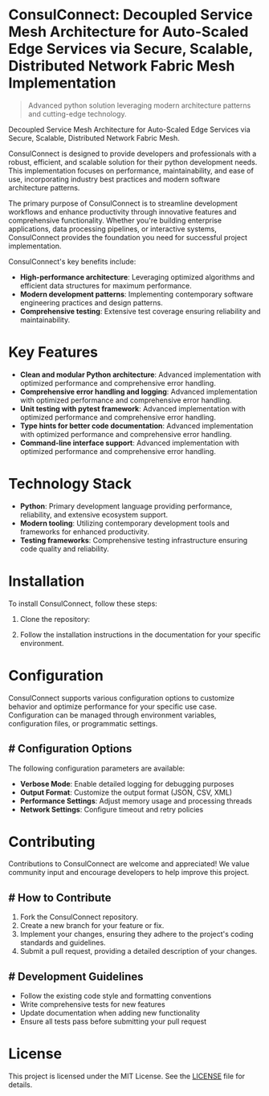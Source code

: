 <!-- fallback_ConsulConnect_20251015195416_79613 -->

# ConsulConnect: Decoupled Service Mesh Architecture for Auto-Scaled Edge Services via Secure, Scalable, Distributed Network Fabric Mesh Implementation
> Advanced python solution leveraging modern architecture patterns and cutting-edge technology.

Decoupled Service Mesh Architecture for Auto-Scaled Edge Services via Secure, Scalable, Distributed Network Fabric Mesh.

ConsulConnect is designed to provide developers and professionals with a robust, efficient, and scalable solution for their python development needs. This implementation focuses on performance, maintainability, and ease of use, incorporating industry best practices and modern software architecture patterns.

The primary purpose of ConsulConnect is to streamline development workflows and enhance productivity through innovative features and comprehensive functionality. Whether you're building enterprise applications, data processing pipelines, or interactive systems, ConsulConnect provides the foundation you need for successful project implementation.

ConsulConnect's key benefits include:

* **High-performance architecture**: Leveraging optimized algorithms and efficient data structures for maximum performance.
* **Modern development patterns**: Implementing contemporary software engineering practices and design patterns.
* **Comprehensive testing**: Extensive test coverage ensuring reliability and maintainability.

# Key Features

* **Clean and modular Python architecture**: Advanced implementation with optimized performance and comprehensive error handling.
* **Comprehensive error handling and logging**: Advanced implementation with optimized performance and comprehensive error handling.
* **Unit testing with pytest framework**: Advanced implementation with optimized performance and comprehensive error handling.
* **Type hints for better code documentation**: Advanced implementation with optimized performance and comprehensive error handling.
* **Command-line interface support**: Advanced implementation with optimized performance and comprehensive error handling.

# Technology Stack

* **Python**: Primary development language providing performance, reliability, and extensive ecosystem support.
* **Modern tooling**: Utilizing contemporary development tools and frameworks for enhanced productivity.
* **Testing frameworks**: Comprehensive testing infrastructure ensuring code quality and reliability.

# Installation

To install ConsulConnect, follow these steps:

1. Clone the repository:


2. Follow the installation instructions in the documentation for your specific environment.

# Configuration

ConsulConnect supports various configuration options to customize behavior and optimize performance for your specific use case. Configuration can be managed through environment variables, configuration files, or programmatic settings.

## # Configuration Options

The following configuration parameters are available:

* **Verbose Mode**: Enable detailed logging for debugging purposes
* **Output Format**: Customize the output format (JSON, CSV, XML)
* **Performance Settings**: Adjust memory usage and processing threads
* **Network Settings**: Configure timeout and retry policies

# Contributing

Contributions to ConsulConnect are welcome and appreciated! We value community input and encourage developers to help improve this project.

## # How to Contribute

1. Fork the ConsulConnect repository.
2. Create a new branch for your feature or fix.
3. Implement your changes, ensuring they adhere to the project's coding standards and guidelines.
4. Submit a pull request, providing a detailed description of your changes.

## # Development Guidelines

* Follow the existing code style and formatting conventions
* Write comprehensive tests for new features
* Update documentation when adding new functionality
* Ensure all tests pass before submitting your pull request

# License

This project is licensed under the MIT License. See the [LICENSE](https://github.com/lisaantal/ConsulConnect/blob/main/LICENSE) file for details.
